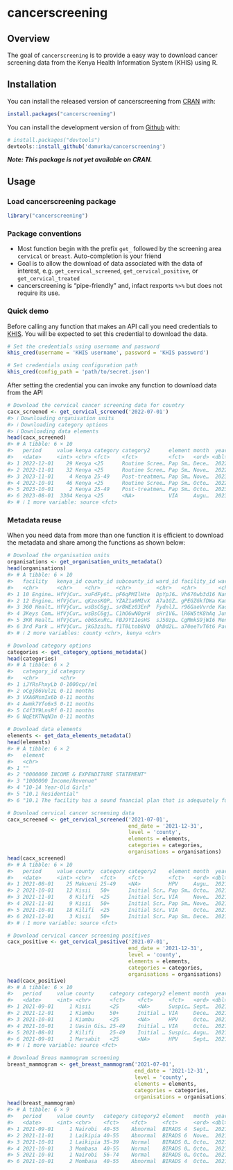
# cancerscreening

## Overview

The goal of `cancerscreening` is to provide a easy way to download
cancer screening data from the Kenya Health Information System (KHIS)
using R.

## Installation

You can install the released version of cancerscreening from
[CRAN](https://cran.r-project.org/) with:

``` r
install.packages("cancerscreening")
```

You can install the development version of from
[Github](https://github.com) with:

``` r
# install.packages("devtools")
devtools::install_github('damurka/cancerscreening')
```

***Note: This package is not yet available on CRAN.***

## Usage

### Load cancerscreening package

``` r
library("cancerscreening")
```

### Package conventions

- Most function begin with the prefix `get_` followed by the screening
  area `cervical` or `breast`. Auto-completion is your friend
- Goal is to allow the download of data associated with the data of
  interest, e.g. `get_cervical_screened`, `get_cervical_positive`, or
  `get_cervical_treated`
- cancerscreening is “pipe-friendly” and, infact rexports `%>%` but does
  not require its use.

### Quick demo

Before calling any function that makes an API call you need credentials
to [KHIS](https://hiskenya.org). You will be expected to set this
credential to download the data.

``` r
# Set the credentials using username and password
khis_cred(username = 'KHIS username', password = 'KHIS password')

# Set credentials using configuration path
khis_cred(config_path = 'path/to/secret.json')
```

After setting the credential you can invoke any function to download
data from the API

``` r
# Download the cervical cancer screening data for country
cacx_screened <- get_cervical_screened('2022-07-01')
#> ℹ Downloading organisation units
#> ℹ Downloading category options
#> ℹ Downloading data elements
head(cacx_screened)
#> # A tibble: 6 × 10
#>   period     value kenya category category2      element month  year fiscal_year
#>   <date>     <int> <chr> <fct>    <fct>          <fct>   <ord> <dbl> <fct>      
#> 1 2022-12-01    29 Kenya <25      Routine Scree… Pap Sm… Dece…  2022 2022/2023  
#> 2 2022-11-01    32 Kenya <25      Routine Scree… Pap Sm… Nove…  2022 2022/2023  
#> 3 2023-11-01     4 Kenya 25-49    Post-treatmen… Pap Sm… Nove…  2023 2023/2024  
#> 4 2022-10-01    46 Kenya <25      Routine Scree… Pap Sm… Octo…  2022 2022/2023  
#> 5 2023-10-01     2 Kenya 25-49    Post-treatmen… Pap Sm… Octo…  2023 2023/2024  
#> 6 2023-08-01  3304 Kenya <25      <NA>           VIA     Augu…  2023 2023/2024  
#> # ℹ 1 more variable: source <fct>
```

### Metadata reuse

When you need data from more than one function it is efficient to
download the metadata and share among the functions as shown below:

``` r
# Download the organisation units
organisations <- get_organisation_units_metadata()
head(organisations)
#> # A tibble: 6 × 10
#>   facility   kenya_id county_id subcounty_id ward_id facility_id ward  subcounty
#>   <chr>      <chr>    <chr>     <chr>        <chr>   <chr>       <chr> <chr>    
#> 1 10 Engine… HfVjCur… xuFdFy6t… pF6qPMIlHte  DpYpJ6… Vh676wb3d16 Nany… Laikipia…
#> 2 12 Engine… HfVjCur… qKzosKQP… YZAZ1a9MIvX  A7a1GZ… gPEGZGkfDWa Kame… Thika To…
#> 3 360 Healt… HfVjCur… wsBsC6gj… sr8WEz03EnP  FydnlJ… r96GaeVvrde Kadz… Nyali    
#> 4 3Keys Com… HfVjCur… wsBsC6gj… C1hO6wNOgrH  sHr1V6… lR6W5tK8hAq Junda Kisauni  
#> 5 3KR Healt… HfVjCur… ob6SxuRc… FBJ9Y11esHS  sJ50zp… CgMmkS9jWI6 Mene… Nakuru E…
#> 6 3rd Park … HfVjCur… jkG3zaih… f1T0Ltob8VQ  QhDd2L… a70eeTvT6tG Park… Westlands
#> # ℹ 2 more variables: county <chr>, kenya <chr>

# Download category options
categories <- get_category_options_metadata()
head(categories)
#> # A tibble: 6 × 2
#>   category_id category    
#>   <chr>       <chr>       
#> 1 iJYRsFhxyLb 0-1000cp//ml
#> 2 oCgj86VulzL 0-11 months 
#> 3 VXA6MsmIx6b 0-11 months 
#> 4 Awmk7Vfo6x5 0-11 months 
#> 5 C4f3Y9LnsRf 0-11 months 
#> 6 NqEtKTNqN3n 0-11 months

# Download data elements 
elements <- get_data_elements_metadata()
head(elements)
#> # A tibble: 6 × 2
#>   element                                                             element_id
#>   <chr>                                                               <chr>     
#> 1 ""                                                                  ioUhQ3uyR…
#> 2 "0000000 INCOME & EXPENDITURE STATEMENT"                            RvNJvXCx4…
#> 3 "1000000 Income/Revenue"                                            zo5v2sL2P…
#> 4 "10-14 Year-Old Girls"                                              dRhugDCan…
#> 5 "10.1 Residential"                                                  tZ3qTxyRK…
#> 6 "10.1 The facility has a sound fnancial plan that is adequately fu… oYdxcqRWR…

# Download cervical cancer screening data
cacx_screened <- get_cervical_screened('2021-07-01',
                                       end_date = '2021-12-31',
                                       level = 'county',
                                       elements = elements,
                                       categories = categories,
                                       organisations = organisations)
head(cacx_screened)
#> # A tibble: 6 × 10
#>   period     value county  category category2    element month  year fiscal_year
#>   <date>     <int> <chr>   <fct>    <fct>        <fct>   <ord> <dbl> <fct>      
#> 1 2021-08-01    25 Makueni 25-49    <NA>         HPV     Augu…  2021 2021/2022  
#> 2 2021-10-01    12 Kisii   50+      Initial Scr… Pap Sm… Octo…  2021 2021/2022  
#> 3 2021-11-01     8 Kilifi  <25      Initial Scr… VIA     Nove…  2021 2021/2022  
#> 4 2021-11-01     9 Kisii   50+      Initial Scr… Pap Sm… Nove…  2021 2021/2022  
#> 5 2021-10-01    18 Kilifi  <25      Initial Scr… VIA     Octo…  2021 2021/2022  
#> 6 2021-12-01     3 Kisii   50+      Initial Scr… Pap Sm… Dece…  2021 2021/2022  
#> # ℹ 1 more variable: source <fct>

# Download cervical cancer screening positives
cacx_positive <- get_cervical_positive('2021-07-01',
                                       end_date = '2021-12-31',
                                       level = 'county',
                                       elements = elements,
                                       categories = categories,
                                       organisations = organisations)
head(cacx_positive)
#> # A tibble: 6 × 10
#>   period     value county     category category2 element month  year fiscal_year
#>   <date>     <int> <chr>      <fct>    <fct>     <fct>   <ord> <dbl> <fct>      
#> 1 2021-09-01     1 Kisii      <25      <NA>      Suspic… Sept…  2021 2021/2022  
#> 2 2021-12-01     1 Kiambu     50+      Initial … VIA     Dece…  2021 2021/2022  
#> 3 2021-10-01     1 Kiambu     <25      <NA>      HPV     Octo…  2021 2021/2022  
#> 4 2021-10-01     1 Uasin Gis… 25-49    Initial … VIA     Octo…  2021 2021/2022  
#> 5 2021-08-01     2 Kilifi     25-49    Initial … Suspic… Augu…  2021 2021/2022  
#> 6 2021-09-01     1 Marsabit   <25      <NA>      HPV     Sept…  2021 2021/2022  
#> # ℹ 1 more variable: source <fct>

# Download Breas mammogram screening
breast_mammogram <- get_breast_mammogram('2021-07-01', 
                                         end_date = '2021-12-31',
                                         level = 'county',
                                         elements = elements,
                                         categories = categories,
                                         organisations = organisations)
head(breast_mammogram)
#> # A tibble: 6 × 9
#>   period     value county   category category2 element   month  year fiscal_year
#>   <date>     <int> <chr>    <fct>    <fct>     <fct>     <ord> <dbl> <fct>      
#> 1 2021-09-01     1 Nairobi  40-55    Abnormal  BIRADS 4  Sept…  2021 2021/2022  
#> 2 2021-11-01     1 Laikipia 40-55    Abnormal  BIRADS 6  Nove…  2021 2021/2022  
#> 3 2021-10-01     1 Laikipia 35-39    Normal    BIRADS 0… Octo…  2021 2021/2022  
#> 4 2021-10-01     3 Mombasa  40-55    Normal    BIRADS 0… Octo…  2021 2021/2022  
#> 5 2021-10-01     1 Nairobi  56-74    Normal    BIRADS 0… Octo…  2021 2021/2022  
#> 6 2021-10-01     2 Mombasa  40-55    Abnormal  BIRADS 4  Octo…  2021 2021/2022
```
